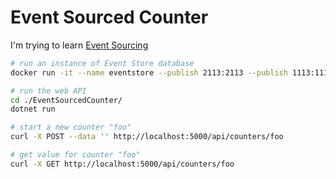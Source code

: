 # Event Sourced Counter

I'm trying to learn [Event Sourcing]

```sh
# run an instance of Event Store database
docker run -it --name eventstore --publish 2113:2113 --publish 1113:1113 eventstore/eventstore

# run the web API
cd ./EventSourcedCounter/
dotnet run
```

```sh
# start a new counter "foo"
curl -X POST --data '' http://localhost:5000/api/counters/foo

# get value for counter "foo"
curl -X GET http://localhost:5000/api/counters/foo
```

[Event Sourcing]: https://docs.microsoft.com/en-us/azure/architecture/patterns/event-sourcing